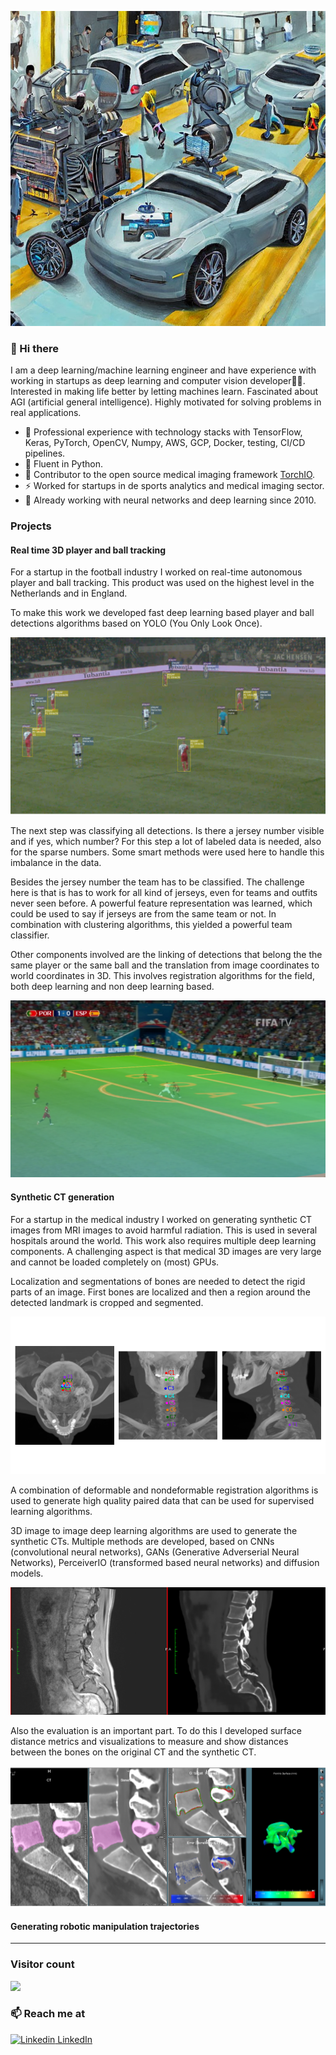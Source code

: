 ![github](https://raw.githubusercontent.com/dmus/about-me/main/cars.jpeg)
### 👋 Hi there 
I am a deep learning/machine learning engineer and have experience with working in startups as deep learning and computer vision developer👨‍💻. Interested in making life better by letting machines learn. Fascinated about AGI (artificial general intelligence). Highly motivated for solving problems in real applications.


- 🔭 Professional experience with technology stacks with TensorFlow, Keras, PyTorch, OpenCV, Numpy, AWS, GCP, Docker, testing, CI/CD pipelines.
- 🔭 Fluent in Python.
- 🍔 Contributor to the open source medical imaging framework [TorchIO](https://torchio.readthedocs.io/#).
- ⚡ Worked for startups in de sports analytics and medical imaging sector.
- 💬 Already working with neural networks and deep learning since 2010. 

### Projects

#### Real time 3D player and ball tracking
For a startup in the football industry I worked on real-time autonomous player and ball tracking. This product was used on the highest level in the Netherlands and in England. 

To make this work we developed fast deep learning based player and ball detections algorithms based on YOLO (You Only Look Once). 

![github](https://raw.githubusercontent.com/dmus/about-me/main/football.png)

The next step was classifying all detections. Is there a jersey number visible and if yes, which number? For this step a lot of labeled data is needed, also for the sparse numbers. Some smart methods were used here to handle this imbalance in the data. 

Besides the jersey number the team has to be classified. The challenge here is that is has to work for all kind of jerseys, even for teams and outfits never seen before. A powerful feature representation was learned, which could be used to say if jerseys are from the same team or not. In combination with clustering algorithms, this yielded a powerful team classifier.

Other components involved are the linking of detections that belong the the same player or the same ball and the translation from image coordinates to world coordinates in 3D. This involves registration algorithms for the field, both deep learning and non deep learning based.

![github](https://raw.githubusercontent.com/dmus/about-me/main/teaser.png)

#### Synthetic CT generation
For a startup in the medical industry I worked on generating synthetic CT images from MRI images to avoid harmful radiation. This is used in several hospitals around the world. This work also requires multiple deep learning components. A challenging aspect is that medical 3D images are very large and cannot be loaded completely on (most) GPUs.

Localization and segmentations of bones are needed to detect the rigid parts of an image. First bones are localized and then a region around the detected landmark is cropped and segmented.

![github](https://raw.githubusercontent.com/dmus/about-me/main/landmarks.png)

A combination of deformable and nondeformable registration algorithms is used to generate high quality paired data that can be used for supervised learning algorithms.

3D image to image deep learning algorithms are used to generate the synthetic CTs. Multiple methods are developed, based on CNNs (convolutional neural networks), GANs (Generative Adverserial Neural Networks), PerceiverIO (transformed based neural networks) and diffusion models.

![github](https://raw.githubusercontent.com/dmus/about-me/main/synct.png)

Also the evaluation is an important part. To do this I developed surface distance metrics and visualizations to measure and show distances between the bones on the original CT and the synthetic CT.

![github](https://raw.githubusercontent.com/dmus/about-me/main/eval.png)

#### Generating robotic manipulation trajectories


<hr />

### Visitor count
<img src="https://profile-counter.glitch.me/dmus/count.svg" />

### 📫 Reach me at 
[![Linkedin](https://i.stack.imgur.com/gVE0j.png) LinkedIn](https://www.linkedin.com/in/derkmus/)
